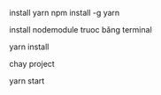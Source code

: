 install yarn
npm install -g yarn

install nodemodule truoc băng terminal

yarn install

chay project

yarn start